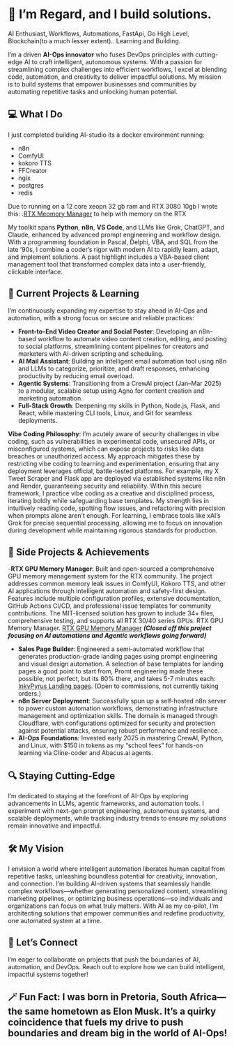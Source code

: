 # 👋 I’m Regard, and I build solutions.
AI Enthusiast, Workflows, Automations, FastApi, Go High Level, Blockchain(to a much lesser extent).. Learning and Building. 

I’m a driven **AI-Ops innovator** who fuses DevOps principles with cutting-edge AI to craft intelligent, autonomous systems. With a passion for streamlining complex challenges into efficient workflows, I excel at blending code, automation, and creativity to deliver impactful solutions. My mission is to build systems that empower businesses and communities by automating repetitive tasks and unlocking human potential.

## 💻 What I Do
I just completed building AI-studio its a docker environment running:
* n8n
* ComfyUI
* kokoro TTS
* FFCreator
* ngix
* postgres
* redis

Due to running on a 12 core xeopn 32 gb ram and RTX 3080 10gb I wrote this: 
.[RTX Meomory Manager](https://github.com/RegardV/rtx-gpu-memory-manager) 
to help with memory on the RTX

My toolkit spans **Python**, **n8n**, **VS Code**, and LLMs like Grok, ChatGPT, and Claude, enhanced by advanced prompt engineering and workflow design. With a programming foundation in Pascal, Delphi, VBA, and SQL from the late ’90s, I combine a coder’s rigor with modern AI to rapidly learn, adapt, and implement solutions. A past highlight includes a VBA-based client management tool that transformed complex data into a user-friendly, clickable interface.

## 🚀 Current Projects & Learning

I’m continuously expanding my expertise to stay ahead in AI-Ops and automation, with a strong focus on secure and reliable practices:

- **Front-to-End Video Creator and Social Poster**: Developing an n8n-based workflow to automate video content creation, editing, and posting to social platforms, streamlining content pipelines for creators and marketers with AI-driven scripting and scheduling.
- **AI Mail Assistant**: Building an intelligent email automation tool using n8n and LLMs to categorize, prioritize, and draft responses, enhancing productivity by reducing email overload.
- **Agentic Systems**: Transitioning from a CrewAI project (Jan–Mar 2025) to a modular, scalable setup using Agno for content creation and marketing automation.
- **Full-Stack Growth**: Deepening my skills in Python, Node.js, Flask, and React, while mastering CLI tools, Linux, and Git for seamless deployments.

**Vibe Coding Philosophy**: I’m acutely aware of security challenges in vibe coding, such as vulnerabilities in experimental code, unsecured APIs, or misconfigured systems, which can expose projects to risks like data breaches or unauthorized access. My approach mitigates these by restricting vibe coding to learning and experimentation, ensuring that any deployment leverages official, battle-tested platforms. For example, my X Tweet Scraper and Flask app are deployed via established systems like n8n and Render, guaranteeing security and reliability. Within this secure framework, I practice vibe coding as a creative and disciplined process, iterating boldly while safeguarding base templates. My strength lies in intuitively reading code, spotting flow issues, and refactoring with precision when prompts alone aren’t enough. For learning, I embrace tools like xAI’s Grok for precise sequential processing, allowing me to focus on innovation during development while maintaining rigorous standards for production.

## 🌟 Side Projects & Achievements

-**RTX GPU Memory Manager**: Built and open-sourced a comprehensive GPU memory management system for the RTX community. The project addresses common memory leak issues in ComfyUI, Kokoro TTS, and other AI applications through intelligent automation and safety-first design. Features include multiple configuration profiles, extensive documentation, GitHub Actions CI/CD, and professional issue templates for community contributions. The MIT-licensed solution has grown to include 34+ files, comprehensive testing, and supports all RTX 30/40 series GPUs: RTX GPU Memory Manager. [RTX GPU Memory Manager](https://github.com/RegardV/rtx-gpu-memory-manager) 
***(Closed off this project focusing on AI automations and Agentic workflows going forward)***

- **Sales Page Builder**: Engineered a semi-automated workflow that generates production-grade landing pages using prompt engineering and visual design automation. A selection of base templates for landing pages a good point to start from, Promt engineering made these possible, not perfect, but its 80% there, and takes 5-7 minutes each: [InkyPyrus Landing pages](https://regardv.github.io/landings/). (Open to commissions, not currently taking orders.)
- **n8n Server Deployment**: Successfully spun up a self-hosted n8n server to power custom automation workflows, demonstrating infrastructure management and optimization skills. The domain is managed through Cloudflare, with configurations optimized for security and protection against potential attacks, ensuring robust performance and resilience.
- **AI-Ops Foundations**: Invested early 2025 in mastering CrewAI, Python, and Linux, with $150 in tokens as my “school fees” for hands-on learning via Cline-coder and Abacus.ai agents.

## 🔍 Staying Cutting-Edge

I’m dedicated to staying at the forefront of AI-Ops by exploring advancements in LLMs, agentic frameworks, and automation tools. I experiment with next-gen prompt engineering, autonomous systems, and scalable deployments, while tracking industry trends to ensure my solutions remain innovative and impactful.

## 🛠️ My Vision

I envision a world where intelligent automation liberates human capital from repetitive tasks, unleashing boundless potential for creativity, innovation, and connection. I’m building AI-driven systems that seamlessly handle complex workflows—whether generating personalized content, streamlining marketing pipelines, or optimizing business operations—so individuals and organizations can focus on what truly matters. With AI as my co-pilot, I’m architecting solutions that empower communities and redefine productivity, one automated system at a time.

## 🤝 Let’s Connect

I’m eager to collaborate on projects that push the boundaries of AI, automation, and DevOps. Reach out to explore how we can build intelligent, impactful systems together!

## 🪄 Fun Fact: I was born in Pretoria, South Africa—the same hometown as Elon Musk. It’s a quirky coincidence that fuels my drive to push boundaries and dream big in the world of AI-Ops!

